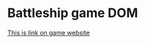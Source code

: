 # Battleship game DOM

[This is link on game website](https://lena-aiu.github.io/Website_Resume/ "Enjoy!")


